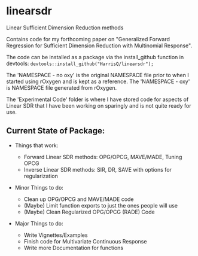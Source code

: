 # linearsdr
 Linear Sufficient Dimension Reduction methods

Contains code for my forthcoming paper on "Generalized Forward Regression for Sufficient Dimension Reduction with Multinomial Response". 

The code can be installed as a package via the install_github function in devtools:
`devtools::install_github("HarrisQ/linearsdr");`

The 'NAMESPACE - no oxy' is the original NAMESPACE file prior to when I started using rOxygen and is kept as a reference.
The 'NAMESPACE - oxy' is NAMESPACE file generated from rOxygen.

The 'Experimental Code' folder is where I have stored code for aspects of Linear SDR that I have been working on sparingly and is not quite ready for use. 

Current State of Package:
---
* Things that work:
    + Forward Linear SDR methods: OPG/OPCG, MAVE/MADE, Tuning OPCG  
    + Inverse Linear SDR methods: SIR, DR, SAVE with options for regularization  

* Minor Things to do:
    + Clean up OPG/OPCG and MAVE/MADE code  
    + (Maybe) Limit function exports to just the ones people will use  
    + (Maybe) Clean Regularized OPG/OPCG (RADE) Code  

* Major Things to do:
    + Write Vignettes/Examples   
    + Finish code for Multivariate Continuous Response   
    + Write more Documentation for functions  




